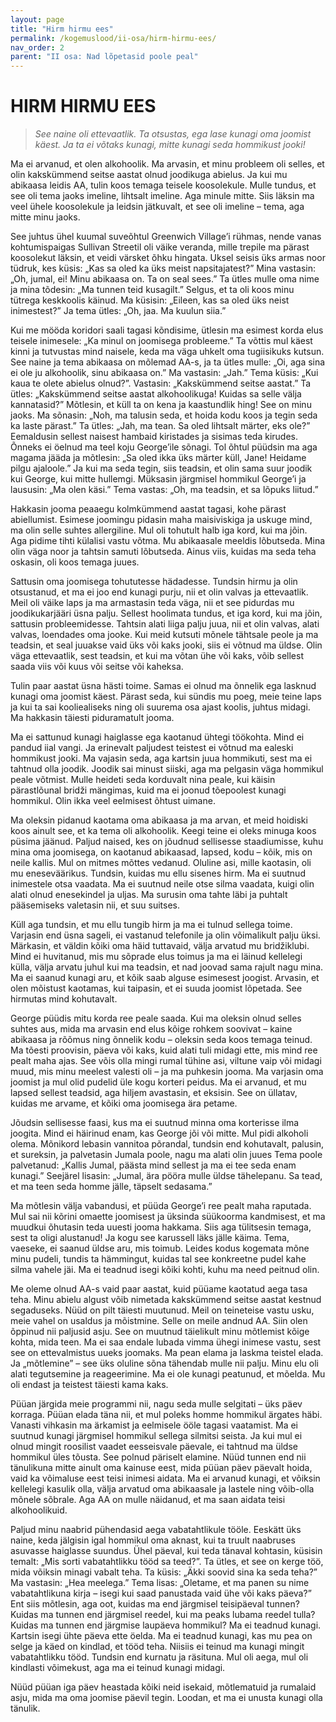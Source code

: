 ```yaml
---
layout: page
title: "Hirm hirmu ees"
permalink: /kogemuslood/ii-osa/hirm-hirmu-ees/
nav_order: 2
parent: "II osa: Nad lõpetasid poole peal"
---
```


# HIRM HIRMU EES

> *See naine oli ettevaatlik. Ta otsustas, ega lase kunagi oma joomist käest. Ja ta ei võtaks kunagi, mitte kunagi seda hommikust jooki!*

Ma ei arvanud, et olen alkohoolik. Ma arvasin, et minu probleem oli selles, et olin kakskümmend seitse aastat olnud joodikuga abielus. Ja kui mu abikaasa leidis AA, tulin koos temaga teisele koosolekule. Mulle tundus, et see oli tema jaoks imeline, lihtsalt imeline. Aga minule mitte. Siis läksin ma veel ühele koosolekule ja leidsin jätkuvalt, et see oli imeline – tema, aga mitte minu jaoks.

See juhtus ühel kuumal suveõhtul Greenwich Village’i rühmas, nende vanas kohtumispaigas Sullivan Streetil oli väike veranda, mille trepile ma pärast koosolekut läksin, et veidi värsket õhku hingata. Uksel seisis üks armas noor tüdruk, kes küsis: „Kas sa oled ka üks meist napsitajatest?” Mina vastasin: „Oh, jumal, ei! Minu abikaasa on. Ta on seal sees.” Ta ütles mulle oma nime ja mina tõdesin: „Ma tunnen teid kusagilt.” Selgus, et ta oli koos minu tütrega keskkoolis käinud. Ma küsisin: „Eileen, kas sa oled üks neist inimestest?” Ja tema ütles: „Oh, jaa. Ma kuulun siia.”

Kui me mööda koridori saali tagasi kõndisime, ütlesin ma esimest korda elus teisele inimesele: „Ka minul on joomisega probleeme.” Ta võttis mul käest kinni ja tutvustas mind naisele, keda ma väga uhkelt oma tugiisikuks kutsun. See naine ja tema abikaasa on mõlemad AA-s, ja ta ütles mulle: „Oi, aga sina ei ole ju alkohoolik, sinu abikaasa on.” Ma vastasin: „Jah.” Tema küsis: „Kui kaua te olete abielus olnud?”. Vastasin: „Kakskümmend seitse aastat.” Ta ütles: „Kakskümmend seitse aastat alkohoolikuga! Kuidas sa selle välja kannatasid?” Mõtlesin, et küll ta on kena ja kaastundlik hing! See on minu jaoks. Ma sõnasin: „Noh, ma talusin seda, et hoida kodu koos ja tegin seda ka laste pärast.” Ta ütles: „Jah, ma tean. Sa oled lihtsalt märter, eks ole?” Eemaldusin sellest naisest hambaid kiristades ja sisimas teda kirudes. Õnneks ei öelnud ma teel koju George’ile sõnagi. Tol õhtul püüdsin ma aga magama jääda ja mõtlesin: „Sa oled ikka üks märter küll, Jane! Heidame pilgu ajaloole.” Ja kui ma seda tegin, siis teadsin, et olin sama suur joodik kui George, kui mitte hullemgi. Müksasin järgmisel hommikul George’i ja laususin: „Ma olen käsi.” Tema vastas: „Oh, ma teadsin, et sa lõpuks liitud.”

Hakkasin jooma peaaegu kolmkümmend aastat tagasi, kohe pärast abiellumist. Esimese joomingu pidasin maha maisiviskiga ja uskuge mind, ma olin selle suhtes allergiline. Mul oli tohutult halb iga kord, kui ma jõin. Aga pidime tihti külalisi vastu võtma. Mu abikaasale meeldis lõbutseda. Mina olin väga noor ja tahtsin samuti lõbutseda. Ainus viis, kuidas ma seda teha oskasin, oli koos temaga juues.

Sattusin oma joomisega tohututesse hädadesse. Tundsin hirmu ja olin otsustanud, et ma ei joo end kunagi purju, nii et olin valvas ja ettevaatlik. Meil oli väike laps ja ma armastasin teda väga, nii et see pidurdas mu joodikukarjääri üsna palju. Sellest hoolimata tundus, et iga kord, kui ma jõin, sattusin probleemidesse. Tahtsin alati liiga palju juua, nii et olin valvas, alati valvas, loendades oma jooke. Kui meid kutsuti mõnele tähtsale peole ja ma teadsin, et seal juuakse vaid üks või kaks jooki, siis ei võtnud ma üldse. Olin väga ettevaatlik, sest teadsin, et kui ma võtan ühe või kaks, võib sellest saada viis või kuus või seitse või kaheksa.

Tulin paar aastat üsna hästi toime. Samas ei olnud ma õnnelik ega lasknud kunagi oma joomist käest. Pärast seda, kui sündis mu poeg, meie teine laps ja kui ta sai kooliealiseks ning oli suurema osa ajast koolis, juhtus midagi. Ma hakkasin täiesti piduramatult jooma.

Ma ei sattunud kunagi haiglasse ega kaotanud ühtegi töökohta. Mind ei pandud iial vangi. Ja erinevalt paljudest teistest ei võtnud ma ealeski hommikust jooki. Ma vajasin seda, aga kartsin juua hommikuti, sest ma ei tahtnud olla joodik. Joodik sai minust siiski, aga ma pelgasin väga hommikul peale võtmist. Mulle heideti seda korduvalt nina peale, kui käisin pärastlõunal bridži mängimas, kuid ma ei joonud tõepoolest kunagi hommikul. Olin ikka veel eelmisest õhtust uimane.

Ma oleksin pidanud kaotama oma abikaasa ja ma arvan, et meid hoidiski koos ainult see, et ka tema oli alkohoolik. Keegi teine ei oleks minuga koos püsima jäänud. Paljud naised, kes on jõudnud sellisesse staadiumisse, kuhu mina oma joomisega, on kaotanud abikaasad, lapsed, kodu – kõik, mis on neile kallis. Mul on mitmes mõttes vedanud. Oluline asi, mille kaotasin, oli mu eneseväärikus. Tundsin, kuidas mu ellu sisenes hirm. Ma ei suutnud inimestele otsa vaadata. Ma ei suutnud neile otse silma vaadata, kuigi olin alati olnud enesekindel ja uljas. Ma surusin oma tahte läbi ja puhtalt pääsemiseks valetasin nii, et suu suitses.

Küll aga tundsin, et mu ellu tungib hirm ja ma ei tulnud sellega toime. Varjasin end üsna sageli, ei vastanud telefonile ja olin võimalikult palju üksi. Märkasin, et väldin kõiki oma häid tuttavaid, välja arvatud mu bridžiklubi. Mind ei huvitanud, mis mu sõprade elus toimus ja ma ei läinud kellelegi külla, välja arvatu juhul kui ma teadsin, et nad joovad sama rajult nagu mina. Ma ei saanud kunagi aru, et kõik saab alguse esimesest joogist. Arvasin, et olen mõistust kaotamas, kui taipasin, et ei suuda joomist lõpetada. See hirmutas mind kohutavalt.

George püüdis mitu korda ree peale saada. Kui ma oleksin olnud selles suhtes aus, mida ma arvasin end elus kõige rohkem soovivat – kaine abikaasa ja rõõmus ning õnnelik kodu – oleksin seda koos temaga teinud. Ma tõesti proovisin, päeva või kaks, kuid alati tuli midagi ette, mis mind ree pealt maha ajas. See võis olla mingi rumal tühine asi, viltune vaip või midagi muud, mis minu meelest valesti oli – ja ma puhkesin jooma. Ma varjasin oma joomist ja mul olid pudelid üle kogu korteri peidus. Ma ei arvanud, et mu lapsed sellest teadsid, aga hiljem avastasin, et eksisin. See on üllatav, kuidas me arvame, et kõiki oma joomisega ära petame.

Jõudsin sellisesse faasi, kus ma ei suutnud minna oma korterisse ilma joogita. Mind ei häirinud enam, kas George jõi või mitte. Mul pidi alkoholi olema. Mõnikord lebasin vannitoa põrandal, tundsin end kohutavalt, palusin, et sureksin, ja palvetasin Jumala poole, nagu ma alati olin juues Tema poole palvetanud: „Kallis Jumal, päästa mind sellest ja ma ei tee seda enam kunagi.” Seejärel lisasin: „Jumal, ära pööra mulle üldse tähelepanu. Sa tead, et ma teen seda homme jälle, täpselt sedasama.”

Ma mõtlesin välja vabandusi, et püüda George’i ree pealt maha raputada. Mul sai nii kõrini omaette joomisest ja üksinda süükoorma kandmisest, et ma muudkui õhutasin teda uuesti jooma hakkama. Siis aga tülitsesin temaga, sest ta oligi alustanud! Ja kogu see karussell läks jälle käima. Tema, vaeseke, ei saanud üldse aru, mis toimub. Leides kodus kogemata mõne minu pudeli, tundis ta hämmingut, kuidas tal see konkreetne pudel kahe silma vahele jäi. Ma ei teadnud isegi kõiki kohti, kuhu ma need peitnud olin.

Me oleme olnud AA-s vaid paar aastat, kuid püüame kaotatud aega tasa teha. Minu abielu algust võib nimetada kakskümmend seitse aastat kestnud segaduseks. Nüüd on pilt täiesti muutunud. Meil on teineteise vastu usku, meie vahel on usaldus ja mõistmine. Selle on meile andnud AA. Siin olen õppinud nii paljusid asju. See on muutnud täielikult minu mõtlemist kõige kohta, mida teen. Ma ei saa endale lubada vimma ühegi inimese vastu, sest see on ettevalmistus uueks joomaks. Ma pean elama ja laskma teistel elada. Ja „mõtlemine” – see üks oluline sõna tähendab mulle nii palju. Minu elu oli alati tegutsemine ja reageerimine. Ma ei ole kunagi peatunud, et mõelda. Mu oli endast ja teistest täiesti kama kaks.

Püüan järgida meie programmi nii, nagu seda mulle selgitati – üks päev korraga. Püüan elada täna nii, et mul poleks homme hommikul ärgates häbi. Vanasti vihkasin ma ärkamist ja eelmisele ööle tagasi vaatamist. Ma ei suutnud kunagi järgmisel hommikul sellega silmitsi seista. Ja kui mul ei olnud mingit roosilist vaadet eesseisvale päevale, ei tahtnud ma üldse hommikul üles tõusta. See polnud päriselt elamine. Nüüd tunnen end nii tänulikuna mitte ainult oma kainuse eest, mida püüan päev päevalt hoida, vaid ka võimaluse eest teisi inimesi aidata. Ma ei arvanud kunagi, et võiksin kellelegi kasulik olla, välja arvatud oma abikaasale ja lastele ning võib-olla mõnele sõbrale. Aga AA on mulle näidanud, et ma saan aidata teisi alkohoolikuid.

Paljud minu naabrid pühendasid aega vabatahtlikule tööle. Eeskätt üks naine, keda jälgisin igal hommikul oma aknast, kui ta truult naabruses asuvasse haiglasse suundus. Ühel päeval, kui teda tänaval kohtasin, küsisin temalt: „Mis sorti vabatahtlikku tööd sa teed?”. Ta ütles, et see on kerge töö, mida võiksin minagi vabalt teha. Ta küsis: „Äkki soovid sina ka seda teha?” Ma vastasin: „Hea meelega.” Tema lisas: „Oletame, et ma panen su nime vabatahtlikuna kirja – isegi kui saad panustada vaid ühe või kaks päeva?” Ent siis mõtlesin, aga oot, kuidas ma end järgmisel teisipäeval tunnen? Kuidas ma tunnen end järgmisel reedel, kui ma peaks lubama reedel tulla? Kuidas ma tunnen end järgmise laupäeva hommikul? Ma ei teadnud kunagi. Kartsin isegi ühte päeva ette öelda. Ma ei teadnud kunagi, kas mu pea on selge ja käed on kindlad, et tööd teha. Niisiis ei teinud ma kunagi mingit vabatahtlikku tööd. Tundsin end kurnatu ja räsituna. Mul oli aega, mul oli kindlasti võimekust, aga ma ei teinud kunagi midagi.

Nüüd püüan iga päev heastada kõiki neid isekaid, mõtlematuid ja rumalaid asju, mida ma oma joomise päevil tegin. Loodan, et ma ei unusta kunagi olla tänulik.
